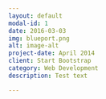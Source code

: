 ```yaml
---
layout: default
modal-id: 1
date: 2016-03-03
img: blueport.png
alt: image-alt
project-date: April 2014
client: Start Bootstrap
category: Web Development
description: Test text

---
```

